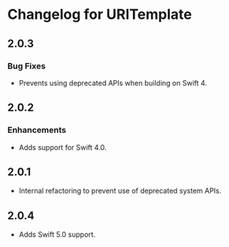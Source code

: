 # Changelog for URITemplate

## 2.0.3

### Bug Fixes

- Prevents using deprecated APIs when building on Swift 4.

## 2.0.2

### Enhancements

- Adds support for Swift 4.0.

## 2.0.1

- Internal refactoring to prevent use of deprecated system APIs.

## 2.0.4

- Adds Swift 5.0 support.
